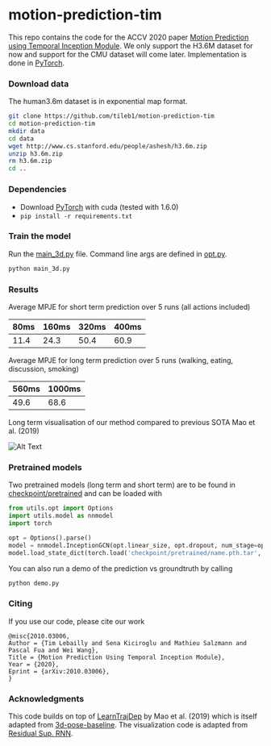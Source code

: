# motion-prediction-tim

This repo contains the code for the ACCV 2020 paper [Motion Prediction using Temporal Inception Module](https://arxiv.org/abs/2010.03006). 
We only support the H3.6M dataset for now and support for the CMU dataset will come later.
Implementation is done in [PyTorch](https://pytorch.org/).
### Download data

The human3.6m dataset is in exponential map format.

```bash
git clone https://github.com/tileb1/motion-prediction-tim
cd motion-prediction-tim
mkdir data
cd data
wget http://www.cs.stanford.edu/people/ashesh/h3.6m.zip
unzip h3.6m.zip
rm h3.6m.zip
cd ..
```
### Dependencies
* Download [PyTorch](https://pytorch.org/) with cuda (tested with 1.6.0)
* ```pip install -r requirements.txt```

### Train the model
Run the [main_3d.py](main_3d.py) file. Command line args are defined in [opt.py](utils/opt.py).
```bash
python main_3d.py
```

### Results
Average MPJE for short term prediction over 5 runs (all actions included)

| 80ms | 160ms | 320ms | 400ms |
|------|-------|-------|-------|
| 11.4 | 24.3  | 50.4  | 60.9  |

Average MPJE for long term prediction over 5 runs (walking, eating, discussion, smoking)

| 560ms | 1000ms |
|-------|--------|
| 49.6  | 68.6   |

Long term visualisation of our method compared to previous SOTA Mao et al. (2019)

![Alt Text](gif/visualisation.gif)

### Pretrained models
Two pretrained models (long term and short term) are to be found in [checkpoint/pretrained](checkpoint/pretrained) and can be loaded with

```python
from utils.opt import Options
import utils.model as nnmodel
import torch

opt = Options().parse()
model = nnmodel.InceptionGCN(opt.linear_size, opt.dropout, num_stage=opt.num_stage, node_n=66, opt=opt)
model.load_state_dict(torch.load('checkpoint/pretrained/name.pth.tar', map_location=torch.device('cpu'))['state_dict'])
```

You can also run a demo of the prediction vs groundtruth by calling 
```python
python demo.py
```

### Citing

If you use our code, please cite our work

```
@misc{2010.03006,
Author = {Tim Lebailly and Sena Kiciroglu and Mathieu Salzmann and Pascal Fua and Wei Wang},
Title = {Motion Prediction Using Temporal Inception Module},
Year = {2020},
Eprint = {arXiv:2010.03006},
}
```

### Acknowledgments

This code builds on top of [LearnTrajDep](https://github.com/wei-mao-2019/LearnTrajDep) by Mao et al. (2019) which is itself adapted from [3d-pose-baseline](https://github.com/una-dinosauria/3d-pose-baseline). The visualization code is adapted from [Residual Sup. RNN](https://github.com/una-dinosauria/human-motion-prediction).
